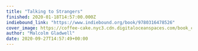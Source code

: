 ```yaml
---
title: "Talking to Strangers"
finished: 2020-01-18T14:57:00.000Z
indiebound_link: "https://www.indiebound.org/book/9780316478526"
cover_image: https://coffee-cake.nyc3.cdn.digitaloceanspaces.com/book_covers/2020/9780316478526.jpg
author: "Malcolm Gladwell"
date: 2020-09-27T14:57:49+00:00
---
```

